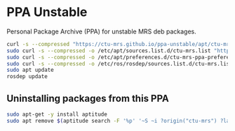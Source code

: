 # PPA Unstable

Personal Package Archive (PPA) for unstable MRS deb packages.

```bash
curl -s --compressed "https://ctu-mrs.github.io/ppa-unstable/apt/ctu-mrs.gpg" | gpg --dearmor | sudo tee /etc/apt/trusted.gpg.d/ctu-mrs.gpg >/dev/null
sudo curl -s --compressed -o /etc/apt/sources.list.d/ctu-mrs.list "https://ctu-mrs.github.io/ppa-unstable/apt/ctu-mrs.list"
sudo curl -s --compressed -o /etc/apt/preferences.d/ctu-mrs-ppa-preferences "https://ctu-mrs.github.io/ppa-stable/apt/ctu-mrs-ppa-preferences.txt"
sudo curl -s --compressed -o /etc/ros/rosdep/sources.list.d/ctu-mrs.list "https://ctu-mrs.github.io/ppa-unstable/rosdep/ctu-mrs.list"
sudo apt update
rosdep update
```

## Uninstalling packages from this PPA

```bash
sudo apt-get -y install aptitude
sudo apt remove $(aptitude search -F '%p' '~S ~i ?origin("ctu-mrs") ?label("unstable")')
```
